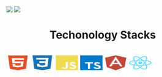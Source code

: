 <div>
  <img height="160em" src="https://github-readme-stats.vercel.app/api?username=gabrielEmilio00&count_private=true&show_icons=true&theme=radical&border_radius=10&hide_border=true" />
  <img height="160em" src="https://github-readme-stats.vercel.app/api/top-langs/?username=anuraghazra&layout=compact&theme=radical&border_radius=10&hide_border=true" />
</div>

<div>
  <h1 align="center">Techonology Stacks</h1><br>
  <img src="https://raw.githubusercontent.com/devicons/devicon/master/icons/html5/html5-plain.svg" alt="HTML" height="40" width="60" align="center" />
  <img src="https://raw.githubusercontent.com/devicons/devicon/master/icons/css3/css3-plain.svg" alt="CSS" height="40" width="60" align="center" />
  <img src="https://raw.githubusercontent.com/devicons/devicon/master/icons/javascript/javascript-plain.svg" alt="JavaScript" height="40" width="60" align="center" />
  <img src="https://raw.githubusercontent.com/devicons/devicon/master/icons/typescript/typescript-plain.svg" alt="TypeScript" height="40" width="60" align="center" />
  <img src="https://raw.githubusercontent.com/devicons/devicon/master/icons/angularjs/angularjs-plain.svg" alt="Angular" height="40" width="60" align="center" />
  <img src="https://raw.githubusercontent.com/devicons/devicon/master/icons/react/react-original.svg" alt="React" height="40" width="60" align="center"/>
</div>
